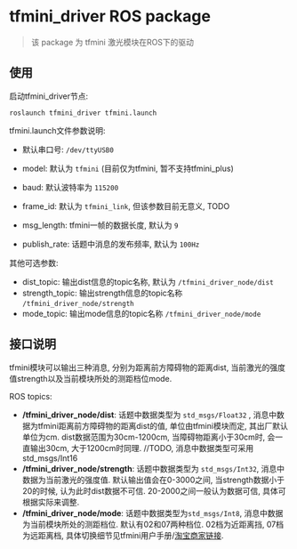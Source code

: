 # tfmini_driver ROS package

> 该 package 为 tfmini 激光模块在ROS下的驱动

## 使用

启动tfmini_driver节点:

```shell
roslaunch tfmini_driver tfmini.launch
```

tfmini.launch文件参数说明:

- 默认串口号: `/dev/ttyUSB0`

- model: 默认为 `tfmini` (目前仅为tfmini, 暂不支持tfmini_plus)
- baud: 默认波特率为 `115200`
- frame_id: 默认为 `tfmini_link`, 但该参数目前无意义, TODO
- msg_length: tfmini一帧的数据长度, 默认为 `9`
- publish_rate: 话题中消息的发布频率, 默认为 `100Hz`

其他可选参数:

- dist_topic: 输出dist信息的topic名称, 默认为 `/tfmini_driver_node/dist`
- strength_topic: 输出strength信息的topic名称 `/tfmini_driver_node/strength`
- mode_topic: 输出mode信息的topic名称 `/tfmini_driver_node/mode`

## 接口说明

tfmini模块可以输出三种消息, 分别为距离前方障碍物的距离dist, 当前激光的强度值strength以及当前模块所处的测距档位mode. 

ROS topics:

- **/tfmini_driver_node/dist**: 话题中数据类型为 `std_msgs/Float32` , 消息中数据为tfmini距离前方障碍物的距离dist的值, 单位由tfmini模块而定, 其出厂默认单位为cm. dist数据范围为30cm-1200cm, 当障碍物距离小于30cm时, 会一直输出30cm, 大于1200cm时同理.  //TODO, 消息中数据类型可采用std_msgs/Int16
- **/tfmini_driver_node/strength**: 话题中数据类型为 `std_msgs/Int32`,  消息中数据为当前激光的强度值. 默认输出值会在0-3000之间, 当strength数据小于20的时候, 认为此时dist数据不可信. 20-2000之间一般认为数据可信, 具体可根据实际来调整.
- **/tfmini_driver_node/mode**: 话题中数据类型为`std_msgs/Int8`, 消息中数据为当前模块所处的测距档位. 默认有02和07两种档位. 02档为近距离挡, 07档为远距离档, 具体切换细节见tfmini用户手册/[淘宝商家链接](https://m.tb.cn/h.eVXx8B1?sm=662002). 